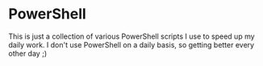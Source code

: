 # PowerShell
This is just a collection of various PowerShell scripts I use to speed up my daily work. 
I don't use PowerShell on a daily basis, so getting better every other day ;)
